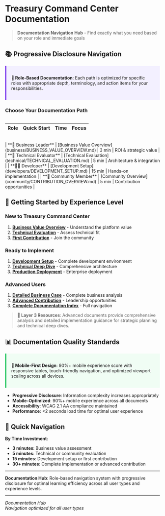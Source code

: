 # Treasury Command Center Documentation

> **Documentation Navigation Hub** - Find exactly what you need based on your role and immediate goals

## 📚 **Progressive Disclosure Navigation**

<div style="background-color: #f3f0ff; border-left: 4px solid #7C3AED; padding: 1rem; margin: 1rem 0; display: block; max-width: 100%; overflow-x: auto;">

**🎯 Role-Based Documentation**: Each path is optimized for specific roles with appropriate depth, terminology, and action items for your responsibilities.

</div>

### **Choose Your Documentation Path**

<div style="overflow-x: auto; margin: 1rem 0;">

| **Role** | **Quick Start** | **Time** | **Focus** |
|----------|-----------------|----------|-----------|

</div>
| **💼 Business Leader** | [Business Value Overview](business/BUSINESS_VALUE_OVERVIEW.md) | 3 min | ROI & strategic value |
| **🔧 Technical Evaluator** | [Technical Evaluation](technical/TECHNICAL_EVALUATION.md) | 5 min | Architecture & integration |
| **👩‍💻 Developer** | [Development Setup](developers/DEVELOPMENT_SETUP.md) | 15 min | Hands-on implementation |
| **🤝 Community Member** | [Community Overview](community/CONTRIBUTION_OVERVIEW.md) | 5 min | Contribution opportunities |

## 🚀 **Getting Started by Experience Level**

### **New to Treasury Command Center**
1. **[Business Value Overview](business/BUSINESS_VALUE_OVERVIEW.md)** - Understand the platform value
2. **[Technical Evaluation](technical/TECHNICAL_EVALUATION.md)** - Assess technical fit
3. **[First Contribution](community/FIRST_CONTRIBUTION.md)** - Join the community

### **Ready to Implement**
1. **[Development Setup](developers/DEVELOPMENT_SETUP.md)** - Complete development environment
2. **[Technical Deep Dive](technical/TECHNICAL_DEEP_DIVE.md)** - Comprehensive architecture
3. **[Production Deployment](deployment/PRODUCTION_DEPLOYMENT.md)** - Enterprise deployment

### **Advanced Users**
1. **[Detailed Business Case](business/DETAILED_BUSINESS_CASE.md)** - Complete business analysis
2. **[Advanced Contribution](community/ADVANCED_CONTRIBUTION.md)** - Leadership opportunities
3. **[Complete Documentation Index](COMPREHENSIVE_DOCUMENTATION_INDEX.md)** - Full navigation

> **🎯 Layer 3 Resources**: Advanced documents provide comprehensive analysis and detailed implementation guidance for strategic planning and technical deep dives.

## 📊 **Documentation Quality Standards**

<div style="background-color: #f0fdf4; border-left: 4px solid #22c55e; padding: 1rem; margin: 1rem 0; display: block; max-width: 100%; overflow-x: auto;">

**📱 Mobile-First Design**: 90%+ mobile experience score with responsive tables, touch-friendly navigation, and optimized viewport scaling across all devices.

</div>

- **Progressive Disclosure**: Information complexity increases appropriately
- **Mobile-Optimized**: 90%+ mobile experience across all documents
- **Accessibility**: WCAG 2.1 AA compliance maintained
- **Performance**: <2 seconds load time for optimal user experience

## 🎯 **Quick Navigation**

**By Time Investment**:
- **3 minutes**: Business value assessment
- **5 minutes**: Technical or community evaluation
- **15 minutes**: Development setup or first contribution
- **30+ minutes**: Complete implementation or advanced contribution

---

**Documentation Hub**: Role-based navigation system with progressive disclosure for optimal learning efficiency across all user types and experience levels.

---

*Documentation Hub*  
*Navigation optimized for all user types*